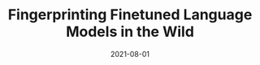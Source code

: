 ---
layout: publications
date: 2021-08-01
title: Fingerprinting Finetuned Language Models in the Wild
venue: ACL (Findings)
link: "https://aclanthology.org/2021.findings-acl.409"
slides: 
poster: 
code: "https://github.com/LCS2-IIITD/ACL-FFLM"
---
